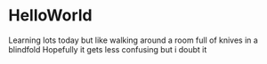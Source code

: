 # HelloWorld
Learning lots today but like walking around a room full of knives in a blindfold
Hopefully it gets less confusing but i doubt it
